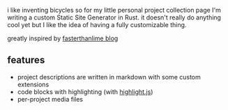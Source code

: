 i like inventing bicycles so for my little personal project collection page I'm writing
a custom Static Site Generator in Rust. it doesn't really do anything cool yet but I like
the idea of having a fully customizable thing.

greatly inspired by [fasterthanlime blog](https://fasterthanli.me/)

## features
- project descriptions are written in markdown with some custom extensions
- code blocks with highlighting (with [highlight.js](https://highlightjs.org/))
- per-project media files
